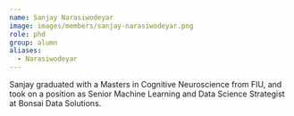 ```yaml
---
name: Sanjay Narasiwodeyar
image: images/members/sanjay-narasiwodeyar.png
role: phd
group: alumn
aliases:
  - Narasiwodeyar
---
```


Sanjay graduated with a Masters in Cognitive Neuroscience from FIU, and took on a position as Senior Machine Learning and Data Science Strategist at Bonsai Data Solutions.
